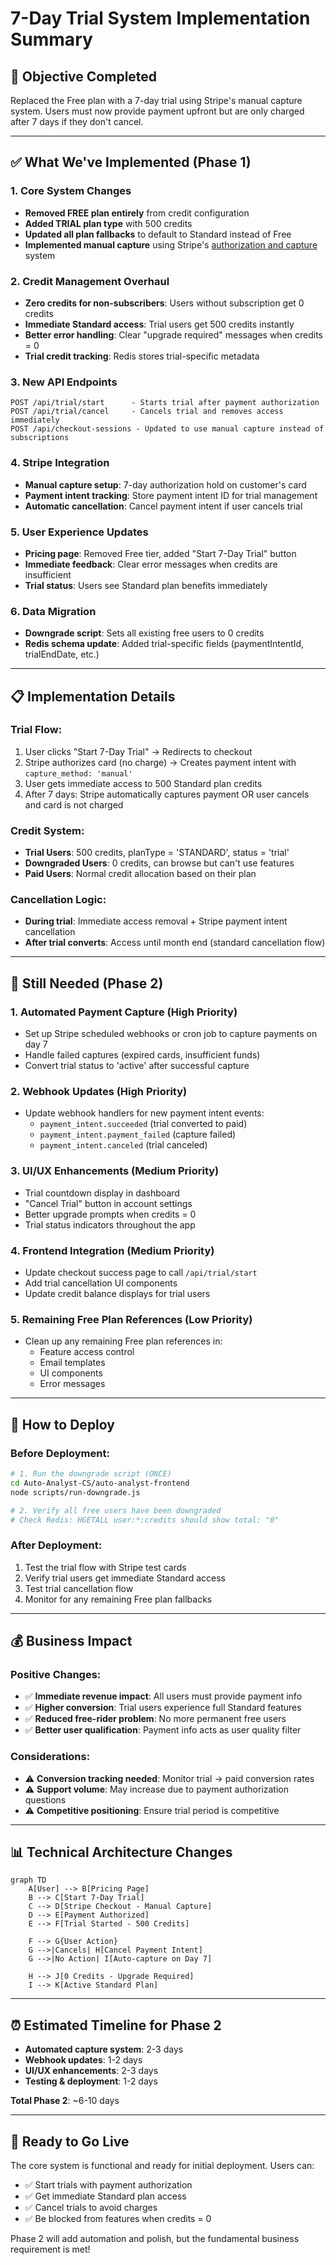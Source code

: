 # 7-Day Trial System Implementation Summary

## 🎯 **Objective Completed**
Replaced the Free plan with a 7-day trial using Stripe's manual capture system. Users must now provide payment upfront but are only charged after 7 days if they don't cancel.

---

## ✅ **What We've Implemented (Phase 1)**

### 1. **Core System Changes**
- **Removed FREE plan entirely** from credit configuration
- **Added TRIAL plan type** with 500 credits
- **Updated all plan fallbacks** to default to Standard instead of Free
- **Implemented manual capture** using Stripe's [authorization and capture](https://docs.stripe.com/payments/place-a-hold-on-a-payment-method) system

### 2. **Credit Management Overhaul**
- **Zero credits for non-subscribers**: Users without subscription get 0 credits
- **Immediate Standard access**: Trial users get 500 credits instantly
- **Better error handling**: Clear "upgrade required" messages when credits = 0
- **Trial credit tracking**: Redis stores trial-specific metadata

### 3. **New API Endpoints**
```
POST /api/trial/start      - Starts trial after payment authorization
POST /api/trial/cancel     - Cancels trial and removes access immediately
POST /api/checkout-sessions - Updated to use manual capture instead of subscriptions
```

### 4. **Stripe Integration**
- **Manual capture setup**: 7-day authorization hold on customer's card
- **Payment intent tracking**: Store payment intent ID for trial management
- **Automatic cancellation**: Cancel payment intent if user cancels trial

### 5. **User Experience Updates**
- **Pricing page**: Removed Free tier, added "Start 7-Day Trial" button
- **Immediate feedback**: Clear error messages when credits are insufficient
- **Trial status**: Users see Standard plan benefits immediately

### 6. **Data Migration**
- **Downgrade script**: Sets all existing free users to 0 credits
- **Redis schema update**: Added trial-specific fields (paymentIntentId, trialEndDate, etc.)

---

## 📋 **Implementation Details**

### **Trial Flow:**
1. User clicks "Start 7-Day Trial" → Redirects to checkout
2. Stripe authorizes card (no charge) → Creates payment intent with `capture_method: 'manual'`
3. User gets immediate access to 500 Standard plan credits
4. After 7 days: Stripe automatically captures payment OR user cancels and card is not charged

### **Credit System:**
- **Trial Users**: 500 credits, planType = 'STANDARD', status = 'trial'
- **Downgraded Users**: 0 credits, can browse but can't use features
- **Paid Users**: Normal credit allocation based on their plan

### **Cancellation Logic:**
- **During trial**: Immediate access removal + Stripe payment intent cancellation
- **After trial converts**: Access until month end (standard cancellation flow)

---

## 🚧 **Still Needed (Phase 2)**

### 1. **Automated Payment Capture** (High Priority)
- Set up Stripe scheduled webhooks or cron job to capture payments on day 7
- Handle failed captures (expired cards, insufficient funds)
- Convert trial status to 'active' after successful capture

### 2. **Webhook Updates** (High Priority)
- Update webhook handlers for new payment intent events:
  - `payment_intent.succeeded` (trial converted to paid)
  - `payment_intent.payment_failed` (capture failed)
  - `payment_intent.canceled` (trial canceled)

### 3. **UI/UX Enhancements** (Medium Priority)
- Trial countdown display in dashboard
- "Cancel Trial" button in account settings
- Better upgrade prompts when credits = 0
- Trial status indicators throughout the app

### 4. **Frontend Integration** (Medium Priority)
- Update checkout success page to call `/api/trial/start`
- Add trial cancellation UI components
- Update credit balance displays for trial users

### 5. **Remaining Free Plan References** (Low Priority)
- Clean up any remaining Free plan references in:
  - Feature access control
  - Email templates
  - UI components
  - Error messages

---

## 🔧 **How to Deploy**

### **Before Deployment:**
```bash
# 1. Run the downgrade script (ONCE)
cd Auto-Analyst-CS/auto-analyst-frontend
node scripts/run-downgrade.js

# 2. Verify all free users have been downgraded
# Check Redis: HGETALL user:*:credits should show total: "0"
```

### **After Deployment:**
1. Test the trial flow with Stripe test cards
2. Verify trial users get immediate Standard access
3. Test trial cancellation flow
4. Monitor for any remaining Free plan fallbacks

---

## 💰 **Business Impact**

### **Positive Changes:**
- ✅ **Immediate revenue impact**: All users must provide payment info
- ✅ **Higher conversion**: Trial users experience full Standard features
- ✅ **Reduced free-rider problem**: No more permanent free users
- ✅ **Better user qualification**: Payment info acts as user quality filter

### **Considerations:**
- ⚠️ **Conversion tracking needed**: Monitor trial → paid conversion rates
- ⚠️ **Support volume**: May increase due to payment authorization questions
- ⚠️ **Competitive positioning**: Ensure trial period is competitive

---

## 📊 **Technical Architecture Changes**

```mermaid
graph TD
    A[User] --> B[Pricing Page]
    B --> C[Start 7-Day Trial]
    C --> D[Stripe Checkout - Manual Capture]
    D --> E[Payment Authorized]
    E --> F[Trial Started - 500 Credits]
    
    F --> G{User Action}
    G -->|Cancels| H[Cancel Payment Intent]
    G -->|No Action| I[Auto-capture on Day 7]
    
    H --> J[0 Credits - Upgrade Required]
    I --> K[Active Standard Plan]
```

---

## ⏰ **Estimated Timeline for Phase 2**

- **Automated capture system**: 2-3 days
- **Webhook updates**: 1-2 days  
- **UI/UX enhancements**: 2-3 days
- **Testing & deployment**: 1-2 days

**Total Phase 2**: ~6-10 days

---

## 🎉 **Ready to Go Live**

The core system is functional and ready for initial deployment. Users can:
- ✅ Start trials with payment authorization
- ✅ Get immediate Standard plan access  
- ✅ Cancel trials to avoid charges
- ✅ Be blocked from features when credits = 0

Phase 2 will add automation and polish, but the fundamental business requirement is met!